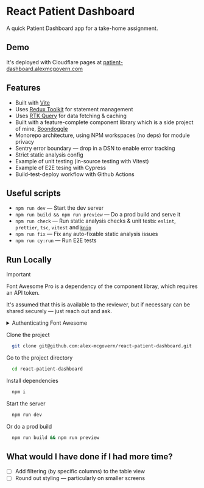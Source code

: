 
# React Patient Dashboard

A quick Patient Dashboard app for a take-home assignment.


## Demo

It's deployed with Cloudflare pages at [patient-dashboard.alexmcgovern.com](https://patient-dashboard.alexmcgovern.com/)


## Features

- Built with [Vite](https://vitejs.dev/)
- Uses [Redux Toolkit](https://redux-toolkit.js.org/) for statement management
- Uses [RTK Query](https://redux-toolkit.js.org/rtk-query/overview) for data fetching & caching
- Built with a feature-complete component library which is a side project of mine, [Boondoggle](https://boondoggle.design/)
- Monorepo architecture, using NPM workspaces (no deps) for module privacy 
- Sentry error boundary — drop in a DSN to enable error tracking
- Strict static analysis config
- Example of unit testing (in-source testing with Vitest)
- Example of E2E tesing with Cypress
- Build-test-deploy workflow with Github Actions

## Useful scripts

- `npm run dev` — Start the dev server
- `npm run build && npm run preview` — Do a prod build and serve it
- `npm run check` — Run static analysis checks & unit tests: `eslint`, `prettier`, `tsc`, `vitest` and [`knip`](https://knip.dev/)
- `npm run fix` — Fix any auto-fixable static analysis issues
- `npm run cy:run` — Run E2E tests


## Run Locally

> [!IMPORTANT]  
> Font Awesome Pro is a dependency of the component libray, which requires an API token.
> 
> It's assumed that this is available to the reviewer, but if necessary can be shared securely — just reach out and ask.

<details>
<summary>Authenticating Font Awesome</strong></summary>
<br />
In order to install FontAwesome icon library, you will to export a `FONTAWESOME_TOKEN`
global environment variable on your machine.

Once you've obtained this token, (assuming you're using `zsh`, the default shell on Mac
OS) you can export it like so:

1. Open your `.zshrc` for editing using your preferred method, e.g. by running:

    ```shell
    open ~/.zshrc
    ```

2. Add this line: (substituting in your token)

    ```shell
    export FONTAWESOME_TOKEN={TOKEN}
    ```

3. once saved, you can source your updated `.zshrc` by running:

    ```shell
    source ~/.zshrc
    ```

---

_Then proceed with installation..._

</details>

Clone the project

```bash
  git clone git@github.com:alex-mcgovern/react-patient-dashboard.git
```

Go to the project directory

```bash
  cd react-patient-dashboard
```

Install dependencies

```bash
  npm i
```

Start the server

```bash
  npm run dev
```

Or do a prod build

```bash
  npm run build && npm run preview
```

## What would I have done if I had more time?

- [ ] Add filtering (by specific columns) to the table view
- [ ] Round out styling — particularly on smaller screens
